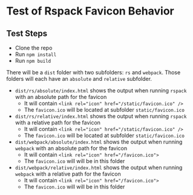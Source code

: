 # Test of Rspack Favicon Behavior

## Test Steps

- Clone the repo
- Run `npm install`
- Run `npm build`

There will be a `dist` folder with two subfolders: `rs` and `webpack`. Those folders will each have an `absolute` and `relative` subfolder.

- `dist/rs/absolute/index.html` shows the output when running `rspack` with an absolute path for the favicon
  - It will contain `<link rel="icon" href="/static/favicon.ico" />`
  - The `favicon.ico` will be located at subfolder `static/favicon.ico`
- `dist/rs/relative/index.html` shows the output when running `rspack` with a relative path for the favicon
  - It will contain `<link rel="icon" href="/static/favicon.ico" />`
  - The `favicon.ico` will be located at subfolder `static/favicon.ico`
- `dist/webpack/absolute/index.html` shows the output when running `webpack` with an absolute path for the favicon
  - It will contain `<link rel="icon" href="/favicon.ico">`
  - The `favicon.ico` will will be in this folder
- `dist/webpack/relative/index.html` shows the output when running `webpack` with a relative path for the favicon
  - It will contain `<link rel="icon" href="/favicon.ico">`
  - The `favicon.ico` will will be in this folder
